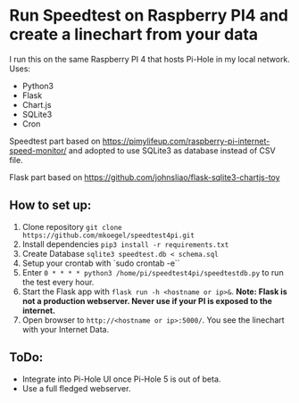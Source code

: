 # Run Speedtest on Raspberry PI4 and create a linechart from your data

I run this on the same Raspberry PI 4 that hosts Pi-Hole in my local network.
Uses:
- Python3
- Flask
- Chart.js
- SQLite3
- Cron

Speedtest part based on https://pimylifeup.com/raspberry-pi-internet-speed-monitor/
and adopted to use SQLite3 as database instead of CSV file.

Flask part based on https://github.com/johnsliao/flask-sqlite3-chartjs-toy

## How to set up:  

1. Clone repository `git clone https://github.com/mkoegel/speedtest4pi.git`
2. Install dependencies `pip3 install -r requirements.txt`
3. Create Database `sqlite3 speedtest.db < schema.sql`
4. Setup your crontab with `sudo crontab -e``
5. Enter `0 * * * * python3 /home/pi/speedtest4pi/speedtestdb.py` to run the test every hour.
6. Start the Flask app with `flask run -h <hostname or ip>&`. **Note: Flask is not a production webserver. Never use if your PI is exposed to the internet.**
7. Open browser to `http://<hostname or ip>:5000/`. You see the linechart with your Internet Data.

## ToDo:
- Integrate into Pi-Hole UI once Pi-Hole 5 is out of beta.
- Use a full fledged webserver.
